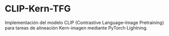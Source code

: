 # CLIP-Kern-TFG
Implementación del modelo CLIP (Contrastive Language–Image Pretraining) para tareas de alineación Kern-imagen mediante PyTorch Lightning.
